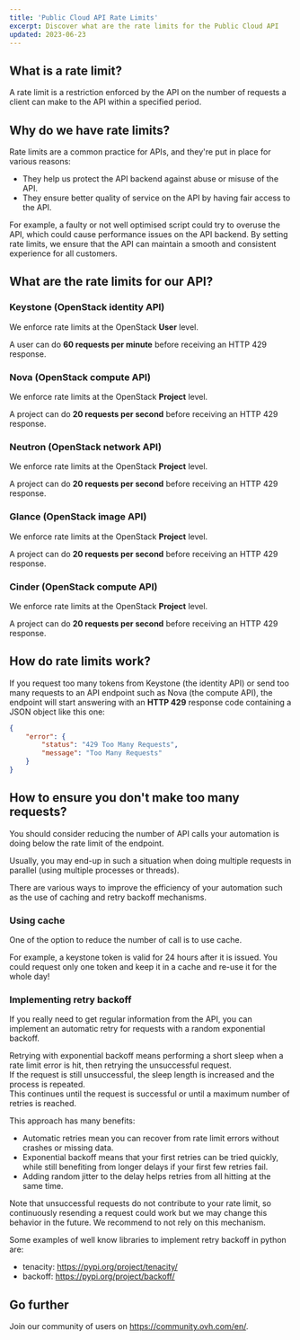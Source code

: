 ```yaml
---
title: 'Public Cloud API Rate Limits'
excerpt: Discover what are the rate limits for the Public Cloud API
updated: 2023-06-23
---
```


## What is a rate limit?

A rate limit is a restriction enforced by the API on the number of requests a client can make to the API within a specified period.

## Why do we have rate limits?

Rate limits are a common practice for APIs, and they're put in place for various reasons:

- They help us protect the API backend against abuse or misuse of the API.
- They ensure better quality of service on the API by having fair access to the API.

For example, a faulty or not well optimised script could try to overuse the API, which could cause performance issues on the API backend. 
By setting rate limits, we ensure that the API can maintain a smooth and consistent experience for all customers.

## What are the rate limits for our API?

### Keystone (OpenStack identity API)

We enforce rate limits at the OpenStack **User** level.

A user can do **60 requests per minute** before receiving an HTTP 429 response.

### Nova (OpenStack compute API)

We enforce rate limits at the OpenStack **Project** level.

A project can do **20 requests per second** before receiving an HTTP 429 response.

### Neutron (OpenStack network API)

We enforce rate limits at the OpenStack **Project** level.

A project can do **20 requests per second** before receiving an HTTP 429 response.

### Glance (OpenStack image API)

We enforce rate limits at the OpenStack **Project** level.

A project can do **20 requests per second** before receiving an HTTP 429 response.

### Cinder (OpenStack compute API)

We enforce rate limits at the OpenStack **Project** level.

A project can do **20 requests per second** before receiving an HTTP 429 response.

## How do rate limits work?

If you request too many tokens from Keystone (the identity API) or send too many requests to an API endpoint such as Nova (the compute API), the endpoint will start answering with an **HTTP 429** response code containing a JSON object like this one:

```json
{
    "error": {
        "status": "429 Too Many Requests",
        "message": "Too Many Requests"
    }
}
```

## How to ensure you don't make too many requests?

You should consider reducing the number of API calls your automation is doing below the rate limit of the endpoint.

Usually, you may end-up in such a situation when doing multiple requests in parallel (using multiple processes or threads).

There are various ways to improve the efficiency of your automation such as the use of caching and retry backoff mechanisms.

### Using cache

One of the option to reduce the number of call is to use cache.

For example, a keystone token is valid for 24 hours after it is issued. You could request only one token and keep it in a cache and re-use it for the whole day!

### Implementing retry backoff

If you really need to get regular information from the API, you can implement an automatic retry for requests with a random exponential backoff.

Retrying with exponential backoff means performing a short sleep when a rate limit error is hit, then retrying the unsuccessful request.<br>
If the request is still unsuccessful, the sleep length is increased and the process is repeated.<br>
This continues until the request is successful or until a maximum number of retries is reached.

This approach has many benefits:

- Automatic retries mean you can recover from rate limit errors without crashes or missing data.
- Exponential backoff means that your first retries can be tried quickly, while still benefiting from longer delays if your first few retries fail.
- Adding random jitter to the delay helps retries from all hitting at the same time.

Note that unsuccessful requests do not contribute to your rate limit, so continuously resending a request could work but we may change this behavior in the future. We recommend to not rely on this mechanism.

Some examples of well know libraries to implement retry backoff in python are:

- tenacity: <https://pypi.org/project/tenacity/>
- backoff: <https://pypi.org/project/backoff/>

## Go further

Join our community of users on <https://community.ovh.com/en/>.

